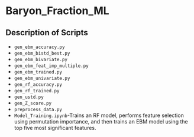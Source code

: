 # Baryon_Fraction_ML
## Description of Scripts
* `gen_ebm_accuracy.py`
* `gen_ebm_bistd_best.py`
* `gen_ebm_bivariate.py`
* `gen_ebm_feat_imp_multiple.py`
* `gen_ebm_trained.py`
* `gen_ebm_univariate.py`
* `gen_rf_accuracy.py`
* `gen_rf_trained.py`
* `gen_ustd.py`
* `gen_Z_score.py`
* `preprocess_data.py`
* `Model_Training.ipynb`-Trains an RF model, performs feature selection using permutation importance, and then trains an EBM model using the top five most significant features.
